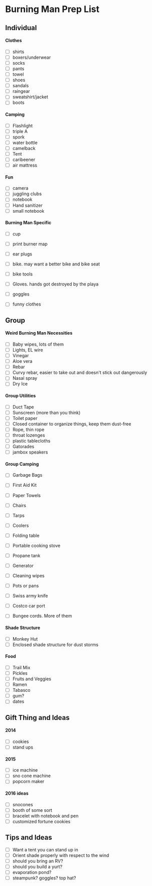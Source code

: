# Burning Man Prep List

## Individual

#### Clothes
- [ ] shirts
- [ ] boxers/underwear
- [ ] socks
- [ ] pants
- [ ] towel
- [ ] shoes
- [ ] sandals
- [ ] raingear
- [ ] sweatshirt/jacket
- [ ] boots

#### Camping
- [ ] Flashlight
- [ ] triple A
- [ ] spork
- [ ] water bottle
- [ ] camelback
- [ ] Tent
- [ ] caribeener
- [ ] air mattress

#### Fun
- [ ] camera
- [ ] juggling clubs
- [ ] notebook
- [ ] Hand sanitizer 
- [ ] small notebook

#### Burning Man Specific
- [ ] cup
- [ ] print burner map
- [ ] ear plugs
- [ ] bike. may want a better bike and bike seat
- [ ] bike tools
- [ ] Gloves. hands got destroyed by the playa
- [ ] goggles
- [ ] funny clothes


## Group


#### Weird Burning Man Necessities
- [ ] Baby wipes, lots of them
- [ ] Lights, EL wire
- [ ] Vinegar
- [ ] Aloe vera
- [ ] Rebar
- [ ] Curvy rebar, easier to take out and doesn't stick out dangerously
- [ ] Nasal spray
- [ ] Dry Ice

#### Group Utilities
- [ ] Duct Tape
- [ ] Sunscreen (more than you think)
- [ ] Toilet paper
- [ ] Closed container to organize things, keep them dust-free
- [ ] Rope, thin rope
- [ ] throat lozenges
- [ ] plastic tablecloths
- [ ] Gatorades
- [ ] jambox speakers

#### Group Camping
- [ ] Garbage Bags
- [ ] First Aid Kit
- [ ] Paper Towels
- [ ] Chairs
- [ ] Tarps
- [ ] Coolers
- [ ] Folding table
- [ ] Portable cooking stove
- [ ] Propane tank
- [ ] Generator
- [ ] Cleaning wipes
- [ ] Pots or pans
- [ ] Swiss army knife
- [ ] Costco car port
- [ ] Bungee cords. More of them


#### Shade Structure
- [ ] Monkey Hut
- [ ] Enclosed shade structure for dust storms

#### Food
- [ ] Trail Mix
- [ ] Pickles
- [ ] Fruits and Veggies
- [ ] Ramen
- [ ] Tabasco
- [ ] gum?
- [ ] dates

## Gift Thing and Ideas

#### 2014
- [ ] cookies
- [ ] stand ups

#### 2015
- [ ] ice machine
- [ ] sno cone machine
- [ ] popcorn maker

#### 2016 ideas
- [ ] snocones
- [ ] booth of some sort
- [ ] bracelet with notebook and pen
- [ ] customized fortune cookies

## Tips and Ideas

- [ ] Want a tent you can stand up in
- [ ] Orient shade properly with respect to the wind
- [ ] should you bring an RV?
- [ ] should you build a yurt?
- [ ] evaporation pond?
- [ ] steampunk? goggles? top hat?
